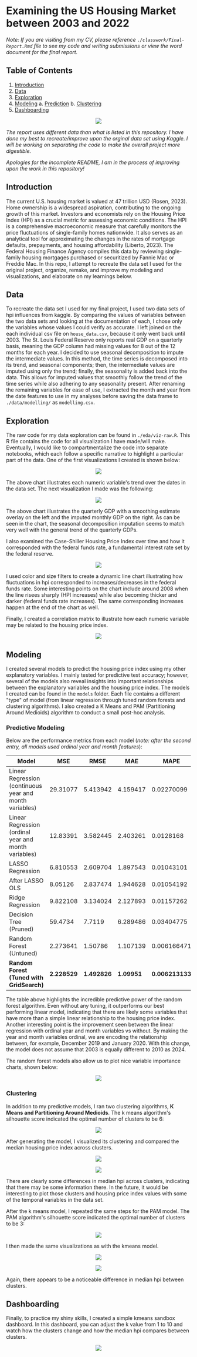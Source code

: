 # Examining the US Housing Market between 2003 and 2022
*Note:*
*If you are visiting from my CV, please reference `./classwork/Final-Report.Rmd` file to see my code and writing submissions or view the word document for the final report.*

## Table of Contents
1. [Introduction](#introduction)
2. [Data](#data)
3. [Exploration](#exploration)
5. [Modeling](#modeling)
     a. [Prediction](#prediction)
     b. [Clustering](#clustering)
6. [Dashboarding](#dashboarding)

<p align="center">
  <img src = "./assets/hpi-ffr.png">
</p>

*The report uses different data than what is listed in this repository. I have done my best to recreate/improve upon the orginal data set using Kaggle. I will be working on separating the code to make the overall project more digestible.*

*Apologies for the incomplete README, I am in the process of improving upon the work in this repository!*

## Introduction

The current U.S. housing market is valued at 47 trillion USD (Rosen, 2023). Home ownership is a widespread aspiration, contributing to the ongoing growth of this market. Investors and economists rely on the Housing Price Index (HPI) as a crucial metric for assessing economic conditions. The HPI is a comprehensive macroeconomic measure that carefully monitors the price fluctuations of single-family homes nationwide. It also serves as an analytical tool for approximating the changes in the rates of mortgage defaults, prepayments, and housing affordability (Liberto, 2023). The Federal Housing Finance Agency compiles this data by reviewing single-family housing mortgages purchased or securitized by Fannie Mac or Freddie Mac. In this repo, I attempt to recreate the data set I used for the original project, organize, remake, and improve my modeling and visualizations, and elaborate on my learnings below. 

## Data

To recreate the data set I used for my final project, I used two data sets of hpi influences from kaggle. By comparing the values of variables between the two data sets and looking at the documentation of each, I chose only the variables whose values I could verify as accurate. I left joined on the each individual csv file on `house_data.csv`, because it only went back until 2003. The St. Louis Federal Reserve only reports real GDP on a quarterly basis, meaning the GDP column had missing values for 8 out of the 12 months for each year. I decided to use seasonal decomposition to impute the intermediate values. In this method, the time series is decomposed into its trend, and seasonal components; then, the intermediate values are imputed using only the trend; finally, the seasonality is added back into the data. This allows for imputed values that smoothly follow the trend of the time series while also adhering to any seasonality present. After renaming the remaining variables for ease of use, I extracted the month and year from the date features to use in my analyses before saving the data frame to `./data/modelling/` as `modelling.csv`. 

## Exploration

The raw code for my data exploration can be found in `./eda/viz-raw.R`. This R file contains the code for all visualization I have made/will make. Eventually, I would like to compartmentalize the code into separate notebooks, which each follow a specific narrative to highlight a particular part of the data. One of the first visualizations I created is shown below:

<p align="center">
  <img src = "./assets/vars-by-year.png">
</p>

The above chart illustrates each numeric variable's trend over the dates in the data set. The next visualization I made was the following:

<p align="center">
  <img src = "./assets/gdp-imputed.png">
</p>

The above chart illustrates the quarterly GDP with a smoothing estimate overlay on the left and the imputed monthly GDP on the right. As can be seen in the chart, the seasonal decomposition imputation seems to match very well with the general trend of the quarterly GDPs. 

I also examined the Case-Shiller Housing Price Index over time and how it corresponded with the federal funds rate, a fundamental interest rate set by the federal reserve. 

<p align="center">
  <img src = "./assets/hpi-ffr.png">
</p>

I used color and size filters to create a dynamic line chart illustrating how fluctuations in hpi corresponded to increases/decreases in the federal funds rate. Some interesting points on the chart include around 2008 when the line risees sharply (HPI increases) while also becoming thicker and darker (federal funds rate increases). The same corresponding increases happen at the end of the chart as well.

Finally, I created a correlation matrix to illustrate how each numeric variable may be related to the housing price index. 

<p align="center">
  <img src = "./assets/correlation-matrix.png">
</p>

## Modeling
I created several models to predict the housing price index using my other explanatory variables. I mainly tested for predictive test accuracy; however, several of the models also reveal insights into important relationships between the explanatory variables and the housing price index. The models I created can be found in the `models` folder. Each file contains a different "type" of model (from linear regression through tuned random forests and clustering algorithms). I also created a K Means and PAM (Partitioning Around Medioids) algorithm to conduct a small post-hoc analysis. 

### Predictive Modeling

Below are the performance metrics from each model (*note: after the second entry, all models used ordinal year and month features*):

| Model | MSE | RMSE | MAE | MAPE |
|-------|-----|------|-----|------|
| Linear Regression (continuous year and month variables) | 29.31077 | 5.413942 | 4.159417 | 0.02270099 |
| Linear Regression (ordinal year and month variables) | 12.83391 | 3.582445 | 2.403261 | 0.0128168 |
| LASSO Regression | 6.810553 | 2.609704 | 1.897543 | 0.01043101 | 
| After LASSO OLS | 8.05126 | 2.837474 | 1.944628 | 0.01054192 |
| Ridge Regression | 9.822108 | 3.134024 | 2.127893 | 0.01157262 |
| Decision Tree (Pruned) | 59.4734 | 7.7119 | 6.289486 | 0.03404775 |
| Random Forest (Untuned) | 2.273641 | 1.50786 | 1.107139 | 0.006166471 |
| **Random Forest (Tuned with GridSearch)** | **2.228529** | **1.492826** | **1.09951** | **0.006213133** |

The table above highlights the incredible predictive power of the random forest algorithm. Even without any tuning, it outperforms our best performing linear model, indicating that there are likely some variables that have more than a simple linear relationship to the housing price index. Another interesting point is the improvement seen between the linear regression with ordinal year and month variables vs without. By making the year and month variables ordinal, we are encoding the relationship between, for example, December 2019 and January 2020. With this change, the model does not assume that 2003 is equally different to 2010 as 2024. 

The random forest models also allow us to plot nice variable importance charts, shown below: 

<p align="center">
  <img src = "./assets/rf-variable-imps.png">
</p>

### Clustering
In addition to my predictive models, I ran two clustering algorithms, **K Means and Partitioning Around Medioids**. The k means algorithm's silhouette score indicated the optimal number of clusters to be 6: 

<p align="center">
  <img src = "./assets/silhouette-kmeans.png">
</p>

After generating the model, I visualized its clustering and compared the median housing price index across clusters. 

<p align="center">
  <img src = "./assets/clustering-kmeans.png">
</p>

<p align="center">
  <img src = "./assets/hpi-kmeans.png">
</p>

There are clearly some differences in median hpi across clusters, indicating that there may be some information there. In the future, it would be interesting to plot those clusters and housing price index values with some of the temporal variables in the data set. 

After the k means model, I repeated the same steps for the PAM model. The PAM algorithm's silhouette score indicated the optimal number of clusters to be 3:

<p align="center">
  <img src = "./assets/silhouette-pam.png">
</p>

I then made the same visualizations as with the kmeans model. 

<p align="center">
  <img src = "./assets/clustering-pam.png">
</p>

<p align="center">
  <img src = "./assets/hpi-pam.png">
</p>

Again, there appears to be a noticeable difference in median hpi between clusters. 

## Dashboarding
Finally, to practice my shiny skills, I created a simple kmeans sandbox dashboard. In this dashboard, you can adjust the k value from 1 to 10 and watch how the clusters change and how the median hpi compares between clusters. 

<p align="center">
  <img src = "./assets/shiny.gif">
</p>
